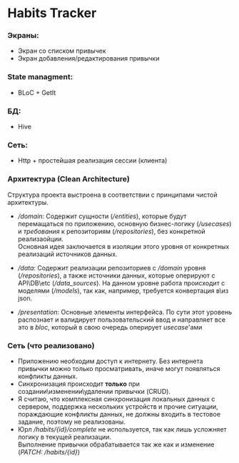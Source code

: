 # Habits Tracker
### Экраны:
  - Экран со списком привычек
  - Экран добавления/редактирования привычки
### State managment:
  - BLoC + GetIt

### БД:
  - Hive

### Сеть:
  - Http + простейшая реализация сессии (клиента)
  
### Архитектура (Clean Architecture)
Структура проекта выстроена в соответствии с принципами чистой архитектуры.

  - */domain*: Содержит сущности (*/entities*), которые будут перемащаться по приложению, основную бизнес-логику (*/usecases*) и *требования* к репозиториям (*/repositories*), без конкретной реализаойции.  
  Основная идея заключается в изоляции этого уровня от конкретных реализаций источников данных.
  
  - */data*: Содержит реализации репозиториев с */domain* уровня (*/repositories*), а также источники данных, которые оперируют с API\DB\etc (*/data_sources*). На данном уровне работа происходит с моделями (*/models*), так как, например, требуется конвертация в\из json.

  - */presentation*: Основные элементы интерфейса. По сути этот уровень распознает и валидирует пользовательский ввод и направляет все это в *bloc*, который в свою очередь оперирует *usecase*'ами

### Сеть (что реализовано)
- Приложению необходим доступ к интернету. Без интернета привычки можно только просматривать, иначе могут появляться конфликты данных.
- Синхронизация происходит **только** при создании\изменении\удалении привычки (CRUD).
- Я считаю, что комплексная синхронизация локальных данных с сервером, поддержка нескольких устройств и прочие ситуации, пораждающие конфликты данных, не должны входить в тестовое задание, поэтому не реализованы.
- Юрл */habits/{id}/complete* не используется, так как лишь усложняет логику в текущей реализации.  
Выполнение привычки обрабатывается так же как и изменение (*PATCH: /habits/{id}*)

